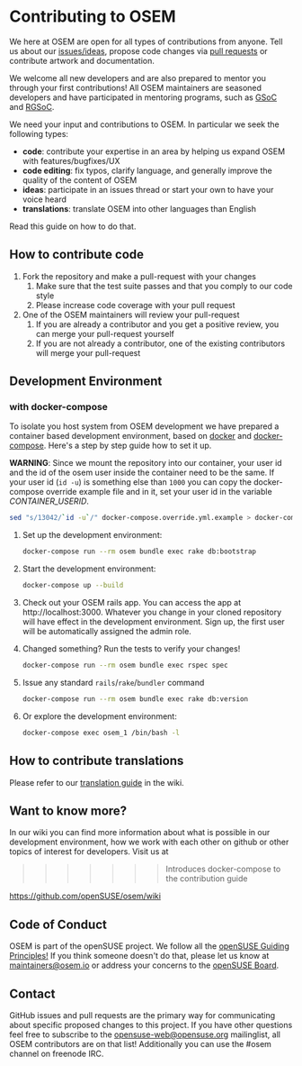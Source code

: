 # Contributing to OSEM
We here at OSEM are open for all types of contributions from anyone. Tell us about our [issues/ideas](https://github.com/openSUSE/osem/issues/new), propose code changes via [pull requests](https://help.github.com/articles/using-pull-requests) or contribute artwork and documentation.

We welcome all new developers and are also prepared to mentor you through your first contributions! All OSEM maintainers are seasoned developers and have participated in mentoring programs, such as [GSoC](https://summerofcode.withgoogle.com/) and [RGSoC](https://railsgirlssummerofcode.org/).

We need your input and contributions to OSEM. In particular we seek the following types:

* **code**: contribute your expertise in an area by helping us expand OSEM with features/bugfixes/UX
* **code editing**: fix typos, clarify language, and generally improve the quality of the content of OSEM
* **ideas**: participate in an issues thread or start your own to have your voice heard
* **translations**: translate OSEM into other languages than English

Read this guide on how to do that.

## How to contribute code
1. Fork the repository and make a pull-request with your changes
    1. Make sure that the test suite passes and that you comply to our code style
    1. Please increase code coverage with your pull request
1. One of the OSEM maintainers will review your pull-request
    1. If you are already a contributor and you get a positive review, you can merge your pull-request yourself
    1. If you are not already a contributor, one of the existing contributors will merge your pull-request

## Development Environment

### with docker-compose
To isolate you host system from OSEM development we have prepared a container
based development environment, based on [docker](https://www.docker.com/) and
[docker-compose](https://docs.docker.com/compose/). Here's a step by step guide
how to set it up.

**WARNING**: Since we mount the repository into our container, your user id and
the id of the osem user inside the container need to be the same. If your user
id (`id -u`) is something else than `1000` you can copy the docker-compose
override example file and in it, set your user id in the variable
*CONTAINER_USERID*.

```bash
sed "s/13042/`id -u`/" docker-compose.override.yml.example > docker-compose.override.yml
```


1. Set up the development environment:
    ```bash
    docker-compose run --rm osem bundle exec rake db:bootstrap
    ```

1. Start the development environment:
    ```bash
    docker-compose up --build
    ```

1. Check out your OSEM rails app. You can access the app at http://localhost:3000. Whatever you change in your cloned repository will have effect in the development environment. Sign up, the first user will be automatically assigned the admin role.

1. Changed something? Run the tests to verify your changes!
    ```bash
    docker-compose run --rm osem bundle exec rspec spec
    ```

1. Issue any standard `rails`/`rake`/`bundler` command
    ```bash
    docker-compose run --rm osem bundle exec rake db:version
    ```

1. Or explore the development environment:
    ```bash
    docker-compose exec osem_1 /bin/bash -l
    ```

## How to contribute translations
Please refer to our [translation guide](https://github.com/openSUSE/osem/wiki/Translation) in the wiki.

## Want to know more?
In our wiki you can find more information about what is possible in our development environment,
how we work with each other on github or other topics of interest for developers. Visit us at
>>>>>>> Introduces docker-compose to the contribution guide

https://github.com/openSUSE/osem/wiki

## Code of Conduct
OSEM is part of the openSUSE project. We follow all the
[openSUSE Guiding Principles!](http://en.opensuse.org/openSUSE:Guiding_principles)
If you think someone doesn't do that, please let us know at maintainers@osem.io or
address your concerns to the [openSUSE Board](https://en.opensuse.org/openSUSE:Board).

## Contact
GitHub issues and pull requests are the primary way for communicating about specific proposed
changes to this project. If you have other questions feel free to subscribe to
the [opensuse-web@opensuse.org](http://lists.opensuse.org/opensuse-web/)
mailinglist, all OSEM contributors are on that list! Additionally you can use the #osem channel
on freenode IRC.
